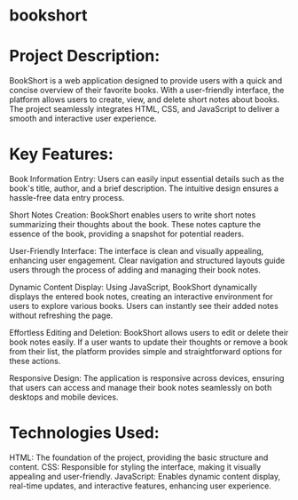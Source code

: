 # bookshort

# Project Description:

BookShort is a web application designed to provide users with a quick and concise overview of their favorite books. With a user-friendly interface, the platform allows users to create, view, and delete short notes about books. The project seamlessly integrates HTML, CSS, and JavaScript to deliver a smooth and interactive user experience.

# Key Features:

Book Information Entry:
Users can easily input essential details such as the book's title, author, and a brief description. The intuitive design ensures a hassle-free data entry process.

Short Notes Creation:
BookShort enables users to write short notes summarizing their thoughts about the book. These notes capture the essence of the book, providing a snapshot for potential readers.

User-Friendly Interface:
The interface is clean and visually appealing, enhancing user engagement. Clear navigation and structured layouts guide users through the process of adding and managing their book notes.

Dynamic Content Display:
Using JavaScript, BookShort dynamically displays the entered book notes, creating an interactive environment for users to explore various books. Users can instantly see their added notes without refreshing the page.

Effortless Editing and Deletion:
BookShort allows users to edit or delete their book notes easily. If a user wants to update their thoughts or remove a book from their list, the platform provides simple and straightforward options for these actions.

Responsive Design:
The application is responsive across devices, ensuring that users can access and manage their book notes seamlessly on both desktops and mobile devices.

# Technologies Used:

HTML: The foundation of the project, providing the basic structure and content.
CSS: Responsible for styling the interface, making it visually appealing and user-friendly.
JavaScript: Enables dynamic content display, real-time updates, and interactive features, enhancing user experience.
